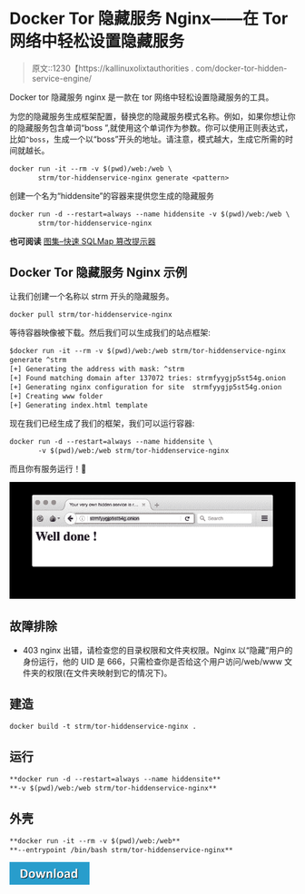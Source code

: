 # Docker Tor 隐藏服务 Nginx——在 Tor 网络中轻松设置隐藏服务

> 原文::1230【https://kallinuxolixtauthorities . com/docker-tor-hidden-service-engine/

Docker tor 隐藏服务 nginx 是一款在 tor 网络中轻松设置隐藏服务的工具。

为您的隐藏服务生成框架配置，替换您的隐藏服务模式名称。例如，如果你想让你的隐藏服务包含单词“boss ”,就使用这个单词作为参数。你可以使用正则表达式，比如`^boss`，生成一个以“boss”开头的地址。请注意，模式越大，生成它所需的时间就越长。

```
docker run -it --rm -v $(pwd)/web:/web \
       strm/tor-hiddenservice-nginx generate <pattern>
```

创建一个名为“hiddensite”的容器来提供您生成的隐藏服务

```
docker run -d --restart=always --name hiddensite -v $(pwd)/web:/web \
       strm/tor-hiddenservice-nginx 
```

**也可阅读** [图集–快速 SQLMap 篡改提示器](https://kalilinuxtutorials.com/atlas/)

## **Docker Tor 隐藏服务 Nginx 示例**

让我们创建一个名称以 strm 开头的隐藏服务。

```
docker pull strm/tor-hiddenservice-nginx
```

等待容器映像被下载。然后我们可以生成我们的站点框架:

```
$docker run -it --rm -v $(pwd)/web:/web strm/tor-hiddenservice-nginx generate ^strm
[+] Generating the address with mask: ^strm
[+] Found matching domain after 137072 tries: strmfyygjp5st54g.onion
[+] Generating nginx configuration for site  strmfyygjp5st54g.onion
[+] Creating www folder
[+] Generating index.html template
```

现在我们已经生成了我们的框架，我们可以运行容器:

```
docker run -d --restart=always --name hiddensite \
       -v $(pwd)/web:/web strm/tor-hiddenservice-nginx
```

而且你有服务运行！🙂

![](img//e36e1c2a3c72fc0cddbd7971bcd9bf78.png)

## **故障排除**

*   403 nginx 出错，请检查您的目录权限和文件夹权限。Nginx 以“隐藏”用户的身份运行，他的 UID 是 666，只需检查你是否给这个用户访问/web/www 文件夹的权限(在文件夹映射到它的情况下)。

## **建造**

```
docker build -t strm/tor-hiddenservice-nginx .
```

## **运行**

```
**docker run -d --restart=always --name hiddensite** 
**-v $(pwd)/web:/web strm/tor-hiddenservice-nginx**
```

## **外壳**

```
**docker run -it --rm -v $(pwd)/web:/web** 
**--entrypoint /bin/bash strm/tor-hiddenservice-nginx**
```

[![](img//d861a9096555aeb1980fc054015933d7.png)](https://github.com/opsxcq/docker-tor-hiddenservice-nginx)